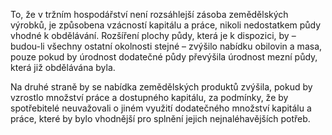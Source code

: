 To, že v tržním hospodářství není rozsáhlejší zásoba zemědělských výrobků, je způsobena vzácností kapitálu a práce, nikoli nedostatkem půdy vhodné k obdělávání. Rozšíření plochy půdy, která je k dispozici, by – budou-li všechny ostatní okolnosti stejné – zvýšilo nabídku obilovin a masa, pouze pokud by úrodnost dodatečné půdy převýšila úrodnost mezní půdy, která již obdělávána byla.

Na druhé straně by se nabídka zemědělských produktů zvýšila, pokud by vzrostlo množství práce a dostupného kapitálu, za podmínky, že by spotřebitelé neuvažovali o jiném využití dodatečného množství kapitálu a práce, které by bylo vhodnější pro splnění jejich nejnaléhavějších potřeb.